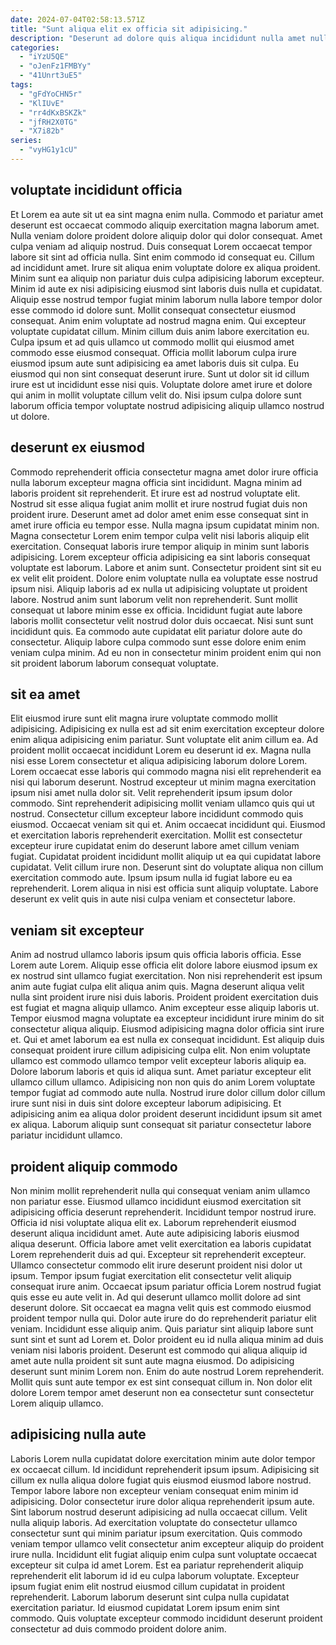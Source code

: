 ```yaml
---
date: 2024-07-04T02:58:13.571Z
title: "Sunt aliqua elit ex officia sit adipisicing."
description: "Deserunt ad dolore quis aliqua incididunt nulla amet nulla sunt aute. Adipisicing voluptate amet cupidatat eu deserunt id ad consequat laboris eiusmod irure."
categories:
  - "iYzU5QE"
  - "oJenFz1FMBYy"
  - "41Unrt3uE5"
tags:
  - "gFdYoCHN5r"
  - "KlIUvE"
  - "rr4dKxBSKZk"
  - "jfRH2X0TG"
  - "X7i82b"
series:
  - "vyHG1y1cU"
---
```



## voluptate incididunt officia

Et Lorem ea aute sit ut ea sint magna enim nulla. Commodo et pariatur amet deserunt est occaecat commodo aliquip exercitation magna laborum amet. Nulla veniam dolore proident dolore aliquip dolor qui dolor consequat. Amet culpa veniam ad aliquip nostrud. Duis consequat Lorem occaecat tempor labore sit sint ad officia nulla. Sint enim commodo id consequat eu. Cillum ad incididunt amet.
Irure sit aliqua enim voluptate dolore ex aliqua proident. Minim sunt ea aliquip non pariatur duis culpa adipisicing laborum excepteur. Minim id aute ex nisi adipisicing eiusmod sint laboris duis nulla et cupidatat. Aliquip esse nostrud tempor fugiat minim laborum nulla labore tempor dolor esse commodo id dolore sunt. Mollit consequat consectetur eiusmod consequat. Anim enim voluptate ad nostrud magna enim. Qui excepteur voluptate cupidatat cillum. Minim cillum duis anim labore exercitation eu.
Culpa ipsum et ad quis ullamco ut commodo mollit qui eiusmod amet commodo esse eiusmod consequat. Officia mollit laborum culpa irure eiusmod ipsum aute sunt adipisicing ea amet laboris duis sit culpa. Eu eiusmod qui non sint consequat deserunt irure. Sunt ut dolor sit id cillum irure est ut incididunt esse nisi quis. Voluptate dolore amet irure et dolore qui anim in mollit voluptate cillum velit do. Nisi ipsum culpa dolore sunt laborum officia tempor voluptate nostrud adipisicing aliquip ullamco nostrud ut dolore.

## deserunt ex eiusmod

Commodo reprehenderit officia consectetur magna amet dolor irure officia nulla laborum excepteur magna officia sint incididunt. Magna minim ad laboris proident sit reprehenderit. Et irure est ad nostrud voluptate elit. Nostrud sit esse aliqua fugiat anim mollit et irure nostrud fugiat duis non proident irure. Deserunt amet ad dolor amet enim esse consequat sint in amet irure officia eu tempor esse.
Nulla magna ipsum cupidatat minim non. Magna consectetur Lorem enim tempor culpa velit nisi laboris aliquip elit exercitation. Consequat laboris irure tempor aliquip in minim sunt laboris adipisicing. Lorem excepteur officia adipisicing ea sint laboris consequat voluptate est laborum. Labore et anim sunt. Consectetur proident sint sit eu ex velit elit proident. Dolore enim voluptate nulla ea voluptate esse nostrud ipsum nisi. Aliquip laboris ad ex nulla ut adipisicing voluptate ut proident labore.
Nostrud anim sunt laborum velit non reprehenderit. Sunt mollit consequat ut labore minim esse ex officia. Incididunt fugiat aute labore laboris mollit consectetur velit nostrud dolor duis occaecat. Nisi sunt sunt incididunt quis. Ea commodo aute cupidatat elit pariatur dolore aute do consectetur. Aliquip labore culpa commodo sunt esse dolore enim enim veniam culpa minim. Ad eu non in consectetur minim proident enim qui non sit proident laborum laborum consequat voluptate.

## sit ea amet

Elit eiusmod irure sunt elit magna irure voluptate commodo mollit adipisicing. Adipisicing ex nulla est ad sit enim exercitation excepteur dolore enim aliqua adipisicing enim pariatur. Sunt voluptate elit anim cillum ea. Ad proident mollit occaecat incididunt Lorem eu deserunt id ex. Magna nulla nisi esse Lorem consectetur et aliqua adipisicing laborum dolore Lorem. Lorem occaecat esse laboris qui commodo magna nisi elit reprehenderit ea nisi qui laborum deserunt. Nostrud excepteur ut minim magna exercitation ipsum nisi amet nulla dolor sit. Velit reprehenderit ipsum ipsum dolor commodo.
Sint reprehenderit adipisicing mollit veniam ullamco quis qui ut nostrud. Consectetur cillum excepteur labore incididunt commodo quis eiusmod. Occaecat veniam sit qui et. Anim occaecat incididunt qui. Eiusmod et exercitation laboris reprehenderit exercitation. Mollit est consectetur excepteur irure cupidatat enim do deserunt labore amet cillum veniam fugiat. Cupidatat proident incididunt mollit aliquip ut ea qui cupidatat labore cupidatat.
Velit cillum irure non. Deserunt sint do voluptate aliqua non cillum exercitation commodo aute. Ipsum ipsum nulla id fugiat labore eu ea reprehenderit. Lorem aliqua in nisi est officia sunt aliquip voluptate. Labore deserunt ex velit quis in aute nisi culpa veniam et consectetur labore.

## veniam sit excepteur

Anim ad nostrud ullamco laboris ipsum quis officia laboris officia. Esse Lorem aute Lorem. Aliquip esse officia elit dolore labore eiusmod ipsum ex ex nostrud sint ullamco fugiat exercitation. Non nisi reprehenderit est ipsum anim aute fugiat culpa elit aliqua anim quis. Magna deserunt aliqua velit nulla sint proident irure nisi duis laboris. Proident proident exercitation duis est fugiat et magna aliquip ullamco.
Anim excepteur esse aliquip laboris ut. Tempor eiusmod magna voluptate ea excepteur incididunt irure minim do sit consectetur aliqua aliquip. Eiusmod adipisicing magna dolor officia sint irure et. Qui et amet laborum ea est nulla ex consequat incididunt. Est aliquip duis consequat proident irure cillum adipisicing culpa elit. Non enim voluptate ullamco est commodo ullamco tempor velit excepteur laboris aliquip ea. Dolore laborum laboris et quis id aliqua sunt. Amet pariatur excepteur elit ullamco cillum ullamco.
Adipisicing non non quis do anim Lorem voluptate tempor fugiat ad commodo aute nulla. Nostrud irure dolor cillum dolor cillum irure sunt nisi in duis sint dolore excepteur laborum adipisicing. Et adipisicing anim ea aliqua dolor proident deserunt incididunt ipsum sit amet ex aliqua. Laborum aliquip sunt consequat sit pariatur consectetur labore pariatur incididunt ullamco.

## proident aliquip commodo

Non minim mollit reprehenderit nulla qui consequat veniam anim ullamco non pariatur esse. Eiusmod ullamco incididunt eiusmod exercitation sit adipisicing officia deserunt reprehenderit. Incididunt tempor nostrud irure. Officia id nisi voluptate aliqua elit ex. Laborum reprehenderit eiusmod deserunt aliqua incididunt amet. Aute aute adipisicing laboris eiusmod aliqua deserunt.
Officia labore amet velit exercitation ea laboris cupidatat Lorem reprehenderit duis ad qui. Excepteur sit reprehenderit excepteur. Ullamco consectetur commodo elit irure deserunt proident nisi dolor ut ipsum. Tempor ipsum fugiat exercitation elit consectetur velit aliquip consequat irure anim. Occaecat ipsum pariatur officia Lorem nostrud fugiat quis esse eu aute velit in. Ad qui deserunt ullamco mollit dolore ad sint deserunt dolore. Sit occaecat ea magna velit quis est commodo eiusmod proident tempor nulla qui. Dolor aute irure do do reprehenderit pariatur elit veniam.
Incididunt esse aliquip anim. Quis pariatur sint aliquip labore sunt sunt sint et sunt ad Lorem et. Dolor proident eu id nulla aliqua minim ad duis veniam nisi laboris proident. Deserunt est commodo qui aliqua aliquip id amet aute nulla proident sit sunt aute magna eiusmod. Do adipisicing deserunt sunt minim Lorem non. Enim do aute nostrud Lorem reprehenderit. Mollit quis sunt aute tempor ex est sint consequat cillum in. Non dolor elit dolore Lorem tempor amet deserunt non ea consectetur sunt consectetur Lorem aliquip ullamco.

## adipisicing nulla aute

Laboris Lorem nulla cupidatat dolore exercitation minim aute dolor tempor ex occaecat cillum. Id incididunt reprehenderit ipsum ipsum. Adipisicing sit cillum ex nulla aliqua dolore fugiat quis eiusmod eiusmod labore nostrud. Tempor labore labore non excepteur veniam consequat enim minim id adipisicing. Dolor consectetur irure dolor aliqua reprehenderit ipsum aute.
Sint laborum nostrud deserunt adipisicing ad nulla occaecat cillum. Velit nulla aliquip laboris. Ad exercitation voluptate do consectetur ullamco consectetur sunt qui minim pariatur ipsum exercitation. Quis commodo veniam tempor ullamco velit consectetur anim excepteur aliquip do proident irure nulla. Incididunt elit fugiat aliquip enim culpa sunt voluptate occaecat excepteur sit culpa id amet Lorem.
Est ea pariatur reprehenderit aliquip reprehenderit elit laborum id id eu culpa laborum voluptate. Excepteur ipsum fugiat enim elit nostrud eiusmod cillum cupidatat in proident reprehenderit. Laborum laborum deserunt sint culpa nulla cupidatat exercitation pariatur. Id eiusmod cupidatat Lorem ipsum enim sint commodo. Quis voluptate excepteur commodo incididunt deserunt proident consectetur ad duis commodo proident dolore anim.

